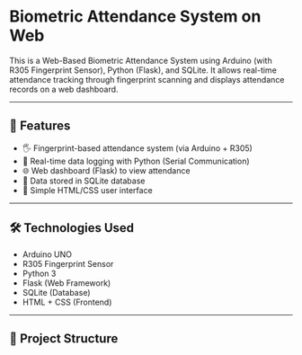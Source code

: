 # Biometric Attendance System on Web

This is a Web-Based Biometric Attendance System using Arduino (with R305 Fingerprint Sensor), Python (Flask), and SQLite. It allows real-time attendance tracking through fingerprint scanning and displays attendance records on a web dashboard.

---

## 📌 Features
- 🖐️ Fingerprint-based attendance system (via Arduino + R305)
- 🔄 Real-time data logging with Python (Serial Communication)
- 🌐 Web dashboard (Flask) to view attendance
- 💾 Data stored in SQLite database
- 🎨 Simple HTML/CSS user interface

---

## 🛠️ Technologies Used
- Arduino UNO
- R305 Fingerprint Sensor
- Python 3
- Flask (Web Framework)
- SQLite (Database)
- HTML + CSS (Frontend)

---

## 📁 Project Structure

